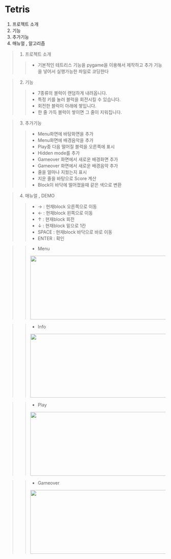 # Tetris

1. 프로젝트 소개
2. 기능
3. 추가기능
4. 매뉴얼 , 알고리즘

> 1. 프로젝트 소개 
> > - 기본적인 테트리스 기능을 pygame을 이용해서 제작하고 추가 기능을 넣어서 실행가능한 파일로 코딩한다

> 2. 기능 
> > - 7종류의 블럭이 랜덤하게 내려옵니다.
> > - 특정 키를 눌러 블럭을 회전시킬 수 있습니다.
> > - 회전한 블럭이 아래에 쌓입니다.
> > - 한 줄 가득 블럭이 쌓이면 그 줄이 지워집니다.

> 3. 추가기능 
> > - Menu화면에 바탕화면을 추가
> > - Menu화면에 배경음악을 추가
> > - Play중 다음 떨어질 블럭을 오른쪽에 표시
> > - Hidden mode를 추가
> > - Gameover 화면에서 새로운 배경화면 추가
> > - Gameover 화면에서 새로운 배경음악 추가
> > - 줄을 얼마나 지웠는지 표시
> > - 지운 줄을 바탕으로 Score 계산
> > - Block이 바닥에 떨어졌을때 같은 색으로 변환

> 4. 매뉴얼 , DEMO
> > - → : 현재block 오른쪽으로 이동 
> > - ← : 현재block 왼쪽으로 이동
> > - ↑ : 현재block 회전
> > - ↓ : 현재block 밑으로 1칸
> > - SPACE : 현재block 바닥으로 바로 이동
> > - ENTER : 확인

> > - Menu
> > <img src="http://postfiles5.naver.net/MjAxNzA2MTVfMjA3/MDAxNDk3NTA1MDgyODUw.Qai8x3AnahoneiMawn1tPj0tMjA3VPbyDUC04cOhghog.ZqQCZTT97sOBnWfYmLusy95PfCPyNyJ5p5O-Sgfp6q4g.PNG.kl529/Menu.png?type=w2" height = "200" width = "440">

> > - Info
> > <img src="http://postfiles11.naver.net/MjAxNzA2MTVfMjIw/MDAxNDk3NTA1MDgyNjY2.rWAtOV-FoBoHRwN158nZ0u6nFF5jQRNlM94o9u3xhPMg.ZxcFZrOxOvmtFXk4njWYN9hEIj7Tck6bsOehJhP5LWsg.PNG.kl529/info.png?type=w2" height = "200" width = "440"> 

> > - Play
> > <img src="http://postfiles9.naver.net/MjAxNzA2MTVfMTQ5/MDAxNDk3NTA1MDgzMDYy.pFYWpHczGZRPGZ5UcrRWlivrxpCQUm0UPMlBMv9OoUUg.oe6N4b7LZuXM85qq59VmLwer7zMHti3r1DugB42SfcQg.PNG.kl529/play.png?type=w2" height = "200" width = "440"> 

> > - Gameover
> > <img src="http://postfiles7.naver.net/MjAxNzA2MTVfMTEy/MDAxNDk3NTA1MDgyMzM3.AQqT6OuUBbb2tZkme4RUHHmbxrQMiPiJ0r0P3gEGMtQg.lCfghXr_OAlYGfp1xVG-iAt2vNFMAqVT3Z_KCBjI5mMg.PNG.kl529/gameover.png?type=w2" height = "200" width = "440"> 
